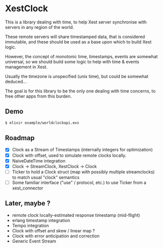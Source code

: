 # XestClock

This is a library dealing with time, to help Xest server synchronise with servers in any region of the world.

These remote servers will share timestamped data, that is considered immutable, and these should be used as a base
upon which to build Xest logic.

However, the concept of monotonic time, timestamps, events are somewhat universal, so we should build some logic 
to help with time & events management in Xest.

Usually the timezone is unspecified (unix time), but could be somewhat deduced...

The goal is for this library to be the only one dealing with time concerns, to free other apps from this burden.


## Demo

```bash
$ elixir example/worldclockapi.exs
```


## Roadmap

- [X] Clock as a Stream of Timestamps (internally integers for optimization)
- [X] Clock with offset, used to simulate remote clocks locally.
- [X] NaiveDateTime integration
- [X] Clock -> StreamClock, XestClock -> Clock
- [ ] Ticker to hold a Clock struct (map with possibly multiple streamclocks) to match usual "clock" semantics
- [ ] Some familiar interface ("use" / protocol, etc.) to use Ticker from a xest_connector

## Later, maybe ?

- remote clock locally-estimated response timestamp (mid-flight)
- erlang timestamp integration
- Tempo integration
- Clock with offset and skew / linear map ?
- Clock with error anticipation and correction
- Generic Event Stream

